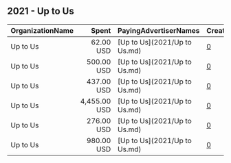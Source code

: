 ## 2021 - Up to Us 
|OrganizationName|Spent|PayingAdvertiserNames|CreativeUrls|Impressions|Genders|AgeBrackets|CountryCodes|BillingAddresses|CandidateBallotInformation|
|:---|---:|:---|:---|---:|:---|:---|:---|:---|:---|
|Up to Us|62.00 USD|[Up to Us](2021/Up to Us.md)|[0](https://www.snap.com/political-ads/asset/08dbaf891841fa681c1b119859b3c33ea8cba9e96fc8a976a0f8a0a4722b58fd?mediaType=mp4)|8,490||18-24|united states|"1333 Broadway, Suite 250,Oakland,94612,US"||
|Up to Us|500.00 USD|[Up to Us](2021/Up to Us.md)|[0](https://www.snap.com/political-ads/asset/a9d11d5214c6cc8b99955d44bc4d69170997a96a72ffd31197ea8de9e894166f?mediaType=mp4)|43,419||18-24|united states|"1333 Broadway, Suite 250,Oakland,94612,US"||
|Up to Us|437.00 USD|[Up to Us](2021/Up to Us.md)|[0](https://www.snap.com/political-ads/asset/08dbaf891841fa681c1b119859b3c33ea8cba9e96fc8a976a0f8a0a4722b58fd?mediaType=mp4)|52,557||18-24|united states|"1333 Broadway, Suite 250,Oakland,94612,US"||
|Up to Us|4,455.00 USD|[Up to Us](2021/Up to Us.md)|[0](https://www.snap.com/political-ads/asset/58f0e5d88dc10245d05e1b631af5c95a0de2a8ec3582d7b039a15c1623220f69?mediaType=mp4)|236,477||19-24|united states|"1333 Broadway, Suite 250,Oakland,94612,US"||
|Up to Us|276.00 USD|[Up to Us](2021/Up to Us.md)|[0](https://www.snap.com/political-ads/asset/03fd1796088b4a75c2d62a05edf25fb1936345a3af596a3e490888c67ca97e60?mediaType=mp4)|77,999||19-24|united states|"1333 Broadway, Suite 250,Oakland,94612,US"||
|Up to Us|980.00 USD|[Up to Us](2021/Up to Us.md)|[0](https://www.snap.com/political-ads/asset/03fd1796088b4a75c2d62a05edf25fb1936345a3af596a3e490888c67ca97e60?mediaType=mp4)|260,631||19-24|united states|"1333 Broadway, Suite 250,Oakland,94612,US"||
